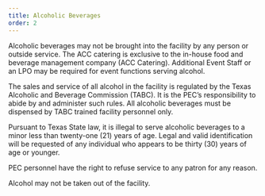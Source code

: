 ```yaml
---
title: Alcoholic Beverages
order: 2
---
```


Alcoholic beverages may not be brought into the facility by any person or outside service. The ACC catering is exclusive to the in-house food and beverage management company (ACC Catering). Additional Event Staff or an LPO may be required for event functions serving alcohol.

The sales and service of all alcohol in the facility is regulated by the Texas Alcoholic and Beverage Commission (TABC). It is the PEC’s responsibility to abide by and administer such rules. All alcoholic beverages must be dispensed by TABC trained facility personnel only.

Pursuant to Texas State law, it is illegal to serve alcoholic beverages to a minor less than twenty-one (21) years of age. Legal and valid identification will be requested of any individual who appears to be thirty (30) years of age or younger.

PEC personnel have the right to refuse service to any patron for any reason.

Alcohol may not be taken out of the facility.
